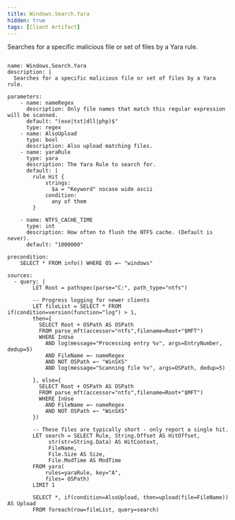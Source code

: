 ```yaml
---
title: Windows.Search.Yara
hidden: true
tags: [Client Artifact]
---
```


Searches for a specific malicious file or set of files by a Yara rule.


<pre><code class="language-yaml">
name: Windows.Search.Yara
description: |
  Searches for a specific malicious file or set of files by a Yara rule.

parameters:
    - name: nameRegex
      description: Only file names that match this regular expression will be scanned.
      default: &quot;(exe|txt|dll|php)$&quot;
      type: regex
    - name: AlsoUpload
      type: bool
      description: Also upload matching files.
    - name: yaraRule
      type: yara
      description: The Yara Rule to search for.
      default: |
        rule Hit {
            strings:
              $a = &quot;Keyword&quot; nocase wide ascii
            condition:
              any of them
        }

    - name: NTFS_CACHE_TIME
      type: int
      description: How often to flush the NTFS cache. (Default is never).
      default: &quot;1000000&quot;

precondition:
    SELECT * FROM info() WHERE OS =~ &quot;windows&quot;

sources:
  - query: |
        LET Root = pathspec(parse=&quot;C:&quot;, path_type=&quot;ntfs&quot;)

        -- Progress logging for newer clients
        LET fileList = SELECT * FROM if(condition=version(function=&quot;log&quot;) &gt; 1,
        then={
          SELECT Root + OSPath AS OSPath
          FROM parse_mft(accessor=&quot;ntfs&quot;,filename=Root+&quot;$MFT&quot;)
          WHERE InUse
            AND log(message=&quot;Processing entry %v&quot;, args=EntryNumber, dedup=5)
            AND FileName =~ nameRegex
            AND NOT OSPath =~ &quot;WinSXS&quot;
            AND log(message=&quot;Scanning file %v&quot;, args=OSPath, dedup=5)

        }, else={
          SELECT Root + OSPath AS OSPath
          FROM parse_mft(accessor=&quot;ntfs&quot;,filename=Root+&quot;$MFT&quot;)
          WHERE InUse
            AND FileName =~ nameRegex
            AND NOT OSPath =~ &quot;WinSXS&quot;
        })

        -- These files are typically short - only report a single hit.
        LET search = SELECT Rule, String.Offset AS HitOffset,
             str(str=String.Data) AS HitContext,
             FileName,
             File.Size AS Size,
             File.ModTime AS ModTime
        FROM yara(
            rules=yaraRule, key=&quot;A&quot;,
            files= OSPath)
        LIMIT 1

        SELECT *, if(condition=AlsoUpload, then=upload(file=FileName)) AS Upload
        FROM foreach(row=fileList, query=search)

</code></pre>

